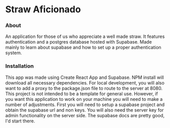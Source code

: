 # Straw Aficionado

### About
An application for those of us who appreciate a well made straw. It features authentication and a postgres database hosted with Supabase. Made mainly to learn about supabase and how to set up a proper authentication system. 

### Installation
This app was made using Create React App and Supabase. NPM install will download all necessary dependencies. For local development, you will also want to add a proxy to the package.json file to route to the server at 8080. This project is not intended to be a template for general use. However, if you want this application to work on your machine you will need to make a number of adjustments. First you will need to setup a supabase project and obtain the supabase url and non keys. You will also need the server key for admin functionality on the server side. The supabase docs are pretty good, I'd start there.  

